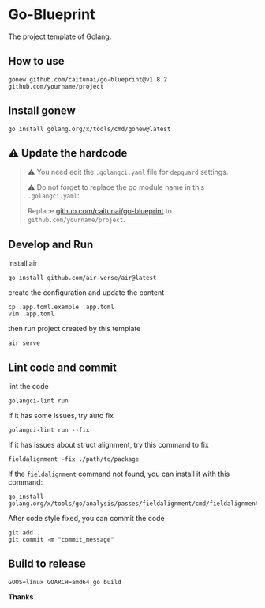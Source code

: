 # Go-Blueprint
The project template of Golang.

## How to use
```shell
gonew github.com/caitunai/go-blueprint@v1.8.2 github.com/yourname/project
```

## Install gonew
```shell
go install golang.org/x/tools/cmd/gonew@latest
```

## ⚠️ Update the hardcode
> ⚠️ You need edit the `.golangci.yaml` file for `depguard` settings.
>
> ⚠️ Do not forget to replace the go module name in this `.golangci.yaml`:
>
> Replace [github.com/caitunai/go-blueprint](https://github.com/caitunai/go-blueprint/blob/main/.golangci.yaml#L93) to `github.com/yourname/project`.

## Develop and Run
install air
```shell
go install github.com/air-verse/air@latest
```
create the configuration and update the content
```shell
cp .app.toml.example .app.toml
vim .app.toml
```
then run project created by this template
```shell
air serve
```

## Lint code and commit
lint the code
```shell
golangci-lint run
```

If it has some issues, try auto fix

```shell
golangci-lint run --fix
```

If it has issues about struct alignment, try this command to fix

```shell
fieldalignment -fix ./path/to/package
```

If the `fieldalignment` command not found, you can install it with this command:
```shell
go install golang.org/x/tools/go/analysis/passes/fieldalignment/cmd/fieldalignment@latest
```

After code style fixed, you can commit the code
```shell
git add .
git commit -m "commit_message"
```

## Build to release
```shell
GOOS=linux GOARCH=amd64 go build
```

**Thanks**
